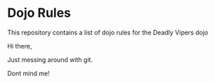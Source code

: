 Dojo Rules
==========

This repository contains a list of dojo rules for the Deadly Vipers dojo


Hi there, 

Just messing around with git.

Dont mind me!
